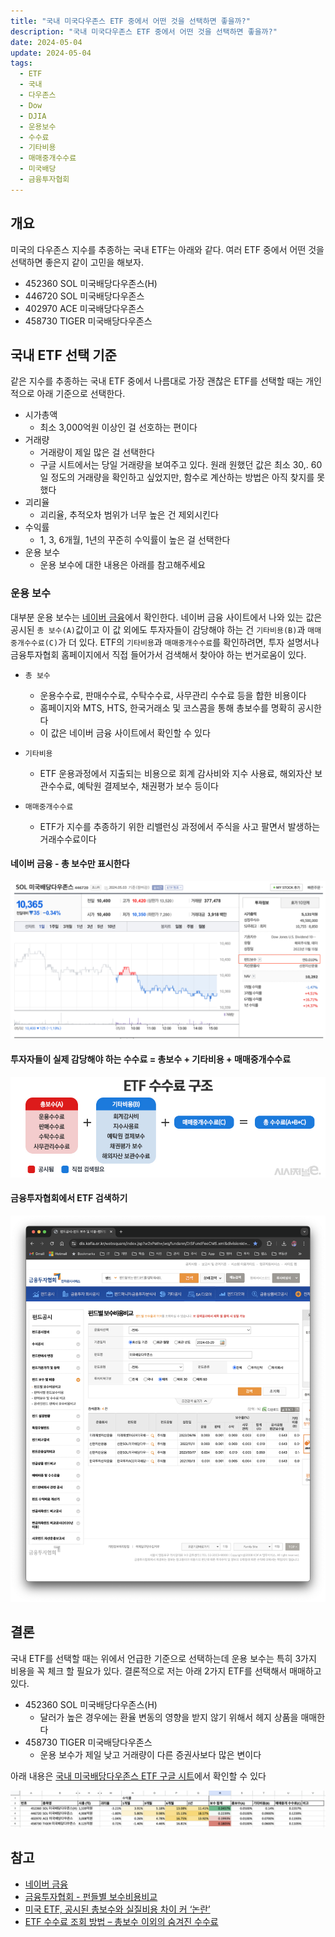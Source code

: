 ```yaml
---
title: "국내 미국다우존스 ETF 중에서 어떤 것을 선택하면 좋을까?"
description: "국내 미국다우존스 ETF 중에서 어떤 것을 선택하면 좋을까?"
date: 2024-05-04
update: 2024-05-04
tags:
  - ETF
  - 국내
  - 다우존스
  - Dow
  - DJIA
  - 운용보수
  - 수수료
  - 기타비용
  - 매매중개수수료
  - 미국배당
  - 금융투자협회
---
```



## 개요

미국의 다우존스 지수를 추종하는 국내 ETF는 아래와 같다. 여러 ETF 중에서 어떤 것을 선택하면 좋은지 같이 고민을 해보자.

- 452360	SOL 미국배당다우존스(H)
- 446720	SOL 미국배당다우존스
- 402970	ACE 미국배당다우존스
- 458730	TIGER 미국배당다우존스

## 국내 ETF 선택 기준

같은 지수를 추종하는 국내 ETF 중에서 나름대로 가장 괜찮은 ETF를 선택할 때는 개인적으로 아래 기준으로 선택한다.

- 시가총액
    - 최소 3,000억원 이상인 걸 선호하는 편이다
- 거래량
    - 거래량이 제일 많은 걸 선택한다
    - 구글 시트에서는 당일 거래량을 보여주고 있다. 원래 원했던 값은 최소 30,. 60일 정도의 거래량을 확인하고 싶었지만, 함수로 계산하는 방법은 아직 찾지를 못했다
- 괴리율
    - 괴리율, 추적오차 범위가 너무 높은 건 제외시킨다
- 수익률
    - 1, 3, 6개월, 1년의 꾸준히 수익률이 높은 걸 선택한다
- 운용 보수
    - 운용 보수에 대한 내용은 아래를 참고해주세요

### 운용 보수

대부분 운용 보수는 [네이버 금융](https://finance.naver.com/item/main.naver?code=446720)에서 확인한다. 네이버 금융 사이트에서 나와 있는 값은 공시된 `총 보수(A)`값이고 이 값 외에도 투자자들이 감당해야 하는 건  `기타비용(B)`과 `매매중개수수료(C)`가 더 있다. ETF의 `기타비용`과 `매매중개수수료`를 확인하려면, 투자 설명서나 금융투자협회 홈페이지에서 직접 들어가서 검색해서 찾아야 하는 번거로움이 있다.

- `총 보수`
    - 운용수수료, 판매수수료, 수탁수수료, 사무관리 수수료 등을 합한 비용이다
    - 홈페이지와 MTS, HTS, 한국거래소 및 코스콤을 통해 총보수를 명확히 공시한다
    - 이 값은 네이버 금융 사이트에서 확인할 수 있다

- `기타비용`
    - ETF 운용과정에서 지출되는 비용으로 회계 감사비와 지수 사용료, 해외자산 보관수수료, 예탁원 결제보수, 채권평가 보수 등이다

- `매매중개수수료`
    - ETF가 지수를 추종하기 위한 리밸런싱 과정에서 주식을 사고 팔면서 발생하는 거래수수료이다


#### 네이버 금융 - 총 보수만 표시한다

![네이버 금융](image-20240504153358012.png)

#### 투자자들이 실제 감당해야 하는 수수료 = 총보수 + 기타비용 + 매매중개수수료

![ETF 수수료 구조](image-20240504153414096.png)

#### 금융투자협회에서 ETF 검색하기

![금융투자협회 - 펀드별 보수비용비교](image-20240504153428700.png)

## 결론

국내 ETF를 선택할 때는 위에서 언급한 기준으로 선택하는데 운용 보수는 특히 3가지 비용을 꼭 체크 할 필요가 있다. 결론적으로 저는 아래 2가지 ETF를 선택해서 매매하고 있다.

- 452360	SOL 미국배당다우존스(H)
    - 달러가 높은 경우에는 환율 변동의 영향을 받지 않기 위해서 헤지 상품을 매매한다
- 458730	TIGER 미국배당다우존스
    - 운용 보수가 제일 낮고 거래량이 다른 증권사보다 많은 변이다

아래 내용은 [국내 미국배당다우존스 ETF 구글 시트](https://docs.google.com/spreadsheets/d/11kbUc6UClddhaStg6biPkQhFeC8ssGRITeYg1ZDxu8s/edit?usp=sharing)에서 확인할 수 있다

![국내 미국배당다우존스 ETF 비교](image-20240504153436198.png)

## 참고

- [네이버 금융](https://finance.naver.com/search/searchList.naver?query=%B9%CC%B1%B9%B9%E8%B4%E7%B4%D9%BF%EC%C1%B8%BD%BA)
- [금융투자협회 - 펀들별 보수비용비교](https://dis.kofia.or.kr/websquare/index.jsp?w2xPath=/wq/fundann/DISFundFeeCMS.xml&divisionId=MDIS01005001000000&serviceId=SDIS01005001000)
- [미국 ETF, 공시된 총보수와 실질비용 차이 커 ‘논란’](https://www.sisajournal-e.com/news/articleView.html?idxno=300302)
- [ETF 수수료 조회 방법 – 총보수 이외의 숨겨진 수수료](https://toalmotexit.com/etf/compare-etf-fees/)